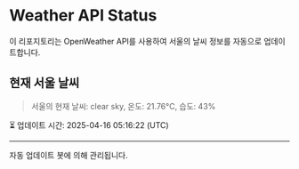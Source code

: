 
# Weather API Status

이 리포지토리는 OpenWeather API를 사용하여 서울의 날씨 정보를 자동으로 업데이트합니다.

## 현재 서울 날씨
> 서울의 현재 날씨: clear sky, 온도: 21.76°C, 습도: 43%

⏳ 업데이트 시간: 2025-04-16 05:16:22 (UTC)

---
자동 업데이트 봇에 의해 관리됩니다.
